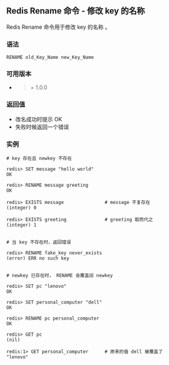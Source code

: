 ## Redis Rename 命令 - 修改 key 的名称
Redis Rename 命令用于修改 key 的名称 。

### 语法
```
RENAME old_Key_Name new_Key_Name
```

### 可用版本
- >= 1.0.0

### 返回值
- 改名成功时提示 OK 
- 失败时候返回一个错误

### 实例
```
# key 存在且 newkey 不存在
 
redis> SET message "hello world"
OK
 
redis> RENAME message greeting
OK
 
redis> EXISTS message               # message 不复存在
(integer) 0
 
redis> EXISTS greeting              # greeting 取而代之
(integer) 1
 
 
# 当 key 不存在时，返回错误
 
redis> RENAME fake_key never_exists
(error) ERR no such key
 
 
# newkey 已存在时， RENAME 会覆盖旧 newkey
 
redis> SET pc "lenovo"
OK
 
redis> SET personal_computer "dell"
OK
 
redis> RENAME pc personal_computer
OK
 
redis> GET pc
(nil)
 
redis:1> GET personal_computer      # 原来的值 dell 被覆盖了
"lenovo"
```